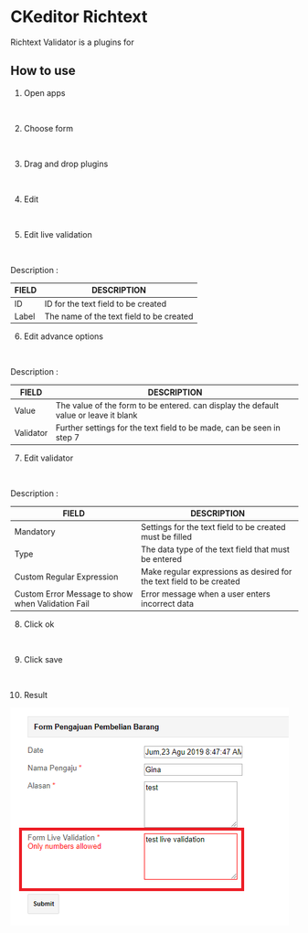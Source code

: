 # CKeditor Richtext

Richtext Validator is a plugins for 

## How to use

1. Open apps

<img src="https://raw.githubusercontent.com/kinnara-digital-studio/kecak-workflow/master/docs/assets/_openApps.png" alt="" />


2. Choose form

<img src="https://raw.githubusercontent.com/kinnara-digital-studio/kecak-workflow/master/docs/assets/_chooseForm.png" alt="" />


3. Drag and drop plugins

<img src="https://raw.githubusercontent.com/kinnara-digital-studio/kecak-workflow/master/docs/assets/_dragDrop.png" alt="" />

4. Edit 

<img src="https://raw.githubusercontent.com/kinnara-digital-studio/kecak-workflow/master/docs/assets/_edit.png" alt="" />


5. Edit live validation

<img src="https://raw.githubusercontent.com/kinnara-digital-studio/kecak-workflow/master/docs/assets/_editTextArea.png" alt="" />

Description :

|FIELD|DESCRIPTION|
|--|--|
|ID|ID for the text field to be created|
|Label|The name of the text field to be created|

6. Edit advance options

<img src="https://raw.githubusercontent.com/kinnara-digital-studio/kecak-workflow/master/docs/assets/_editAdvanced.png" alt="" />

Description :

|FIELD|DESCRIPTION|
|--|--|
|Value|The value of the form to be entered. can display the default value or leave it blank|
|Validator|Further settings for the text field to be made, can be seen in step 7|

7. Edit validator

<img src="https://raw.githubusercontent.com/kinnara-digital-studio/kecak-workflow/master/docs/assets/_editConfigureValidation.png" alt="" />

Description :

|FIELD|DESCRIPTION|
|--|--|
|Mandatory|Settings for the text field to be created must be filled|
|Type|The data type of the text field that must be entered|
|Custom Regular Expression|Make regular expressions as desired for the text field to be created|
|Custom Error Message to show when Validation Fail|Error message when a user enters incorrect data|

8. Click ok

<img src="https://raw.githubusercontent.com/kinnara-digital-studio/kecak-workflow/master/docs/assets/_ok.png" alt="" />


9. Click save

<img src="https://raw.githubusercontent.com/kinnara-digital-studio/kecak-workflow/master/docs/assets/_save.png" alt="" />


10. Result

<img src="https://raw.githubusercontent.com/kinnara-digital-studio/kecak-workflow/master/docs/assets/liveValidation_result.png" alt="" />
